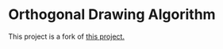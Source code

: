 # Orthogonal Drawing Algorithm

This project is a fork of [this project.](https://github.com/rawfh/orthogonal-drawing-algorithm)

